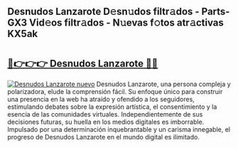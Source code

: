 ## Desnudos Lanzarote D𝚎sn𝚞dos filtr𝚊dos - Parts-GX3 Vid𝚎os filtr𝚊dos - N𝚞evas f𝚘tos atr𝚊ctivas KX5ak

# <h2><a href="http://mb4itgs.tromn.icu/?c=Desnudos+Lanzarote">🔗👉👉👉 Desnudos Lanzarote 🔗🔗</a></h2>

[![Desnudos Lanzarote nuevo](https://i.imgur.com/pEAQMta.gif)](http://mb4itgs.tromn.icu/?c=Desnudos+Lanzarote)
Desnudos Lanzarote, una persona compleja y polarizadora, elude la comprensión fácil. Su enfoque único para construir una presencia en la web ha atraído y ofendido a los seguidores, estimulando debates sobre la expresión artística, el consentimiento y la esencia de las comunidades virtuales. Independientemente de sus decisiones futuras, su huella en los medios digitales es imborrable. Impulsado por una determinación inquebrantable y un carisma innegable, el progreso de Desnudos Lanzarote en el mundo digital es ilimitado.
